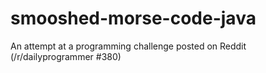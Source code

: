 # smooshed-morse-code-java
An attempt at a programming challenge posted on Reddit (/r/dailyprogrammer #380)

